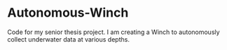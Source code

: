 # Autonomous-Winch
Code for my senior thesis project. I am creating a Winch to autonomously collect underwater data at various depths. 
